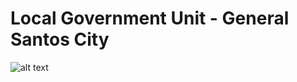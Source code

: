 # Local Government Unit - General Santos City
![alt text]([https://github.com/adam-p/markdown-here/raw/master/src/common/images/icon48.png](https://www.gensancemcdo.org/wp-content/uploads/2020/07/Gensan_logo_new-removebg-preview-removebg-preview.png) "Logo Title Text 1")
